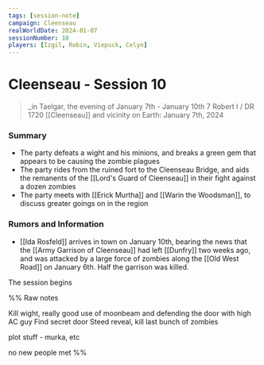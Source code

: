 ```yaml
---
tags: [session-note]
campaign: Cleenseau
realWorldDate: 2024-01-07
sessionNumber: 10
players: [Izgil, Robin, Viepuck, Celyn]
---
```

# Cleenseau - Session 10
>_in Taelgar, the evening of January 7th - January 10th
>7 Robert I / DR 1720
>[[Cleenseau]] and vicinity
>on Earth: January 7th, 2024

### Summary

* The party defeats a wight and his minions, and breaks a green gem that appears to be causing the zombie plagues
* The party rides from the ruined fort to the Cleenseau Bridge, and aids the remanents of the [[Lord's Guard of Cleenseau]] in their fight against a dozen zombies
* The party meets with [[Erick Murtha]] and [[Warin the Woodsman]], to discuss greater goings on in the region

### Rumors and Information

* [[Ida Rosfeld]] arrives in town on January 10th, bearing the news that the [[Army Garrison of Cleenseau]] had left [[Dunfry]] two weeks ago, and was attacked by a large force of zombies along the [[Old West Road]] on January 6th. Half the garrison was killed.

The session begins 

%% Raw notes

Kill wight, really good use of moonbeam and defending the door with high AC guy
Find secret door
Steed reveal, kill last bunch of zombies

plot stuff - murka, etc

no new people met
%%
